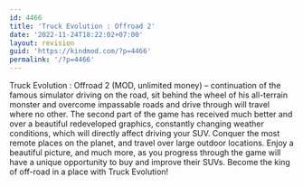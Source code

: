 ```yaml
---
id: 4466
title: 'Truck Evolution : Offroad 2'
date: '2022-11-24T18:22:02+07:00'
layout: revision
guid: 'https://kindmod.com/?p=4466'
permalink: '/?p=4466'
---
```


Truck Evolution : Offroad 2 (MOD, unlimited money) – continuation of the famous simulator driving on the road, sit behind the wheel of his all-terrain monster and overcome impassable roads and drive through will travel where no other. The second part of the game has received much better and over a beautiful redeveloped graphics, constantly changing weather conditions, which will directly affect driving your SUV. Conquer the most remote places on the planet, and travel over large outdoor locations. Enjoy a beautiful picture, and much more, as you progress through the game will have a unique opportunity to buy and improve their SUVs. Become the king of off-road in a place with Truck Evolution!